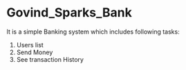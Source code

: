 # Govind_Sparks_Bank
It is a simple Banking system which includes following tasks:
1) Users list
2) Send Money
3) See transaction History
